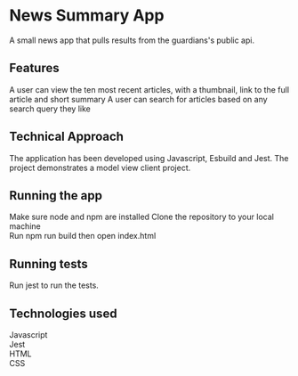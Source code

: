 # News Summary App
A small news app that pulls results from the guardians's public api.

## Features
A user can view the ten most recent articles, with a thumbnail, link to the full article and short summary
A user can search for articles based on any search query they like      

## Technical Approach
The application has been developed using Javascript, Esbuild and Jest. The project demonstrates a model view client project.

## Running the app
Make sure node and npm are installed
Clone the repository to your local machine    
Run npm run build then open index.html

## Running tests    
Run jest to run the tests.   

## Technologies used
Javascript        
Jest    
HTML    
CSS

